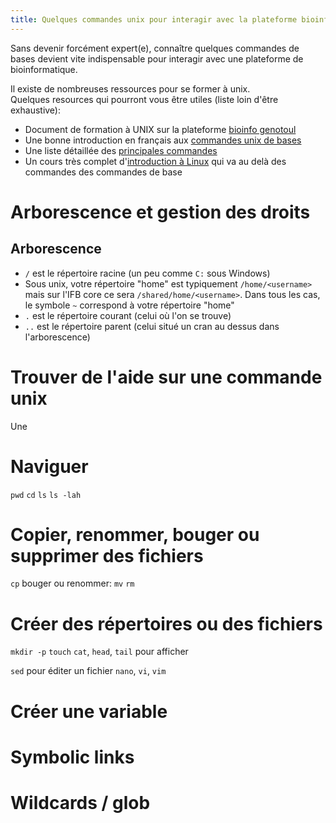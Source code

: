 ```yaml
---
title: Quelques commandes unix pour interagir avec la plateforme bioinformatique
---
```


Sans devenir forcément expert(e), connaître quelques commandes de bases devient vite indispensable pour interagir avec une plateforme de bioinformatique.  

Il existe de nombreuses ressources pour se former à unix.  
Quelques resources qui pourront vous être utiles (liste loin d'être exhaustive):  

  - Document de formation à UNIX sur la plateforme [bioinfo genotoul](http://genoweb.toulouse.inra.fr/~formation/unix/doc/Formation_LINUX_GenoToul.pdf)  
  - Une bonne introduction en français aux [commandes unix de bases](https://www.youtube.com/watch?v=4jlPZtc17l8)  
  - Une liste détaillée des [principales commandes](https://doc.ubuntu-fr.org/tutoriel/console_commandes_de_base)
  - Un cours très complet d'[introduction à Linux](https://aful.org/ressources/formations/formation-introduction-linux/downloadFile/file/IntroductionLinux.pdf) qui va au delà des commandes des commandes de base


# Arborescence et gestion des droits

## Arborescence

  - `/` est le répertoire racine (un peu comme `C:` sous Windows)  
  - Sous unix, votre répertoire "home" est typiquement `/home/<username>` mais sur l'IFB core ce sera `/shared/home/<username>`. Dans tous les cas, le symbole `~` correspond à votre répertoire "home"  
  - `.` est le répertoire courant (celui où l'on se trouve)
  - `..` est le répertoire parent (celui situé un cran au dessus dans l'arborescence)




# Trouver de l'aide sur une commande unix


Une 

# Naviguer

`pwd`
`cd`
`ls`
`ls -lah`


# Copier, renommer, bouger ou supprimer des fichiers

`cp`
bouger ou renommer: `mv`
`rm`

# Créer des répertoires ou des fichiers
`mkdir -p`
`touch`
`cat`, `head`, `tail` pour afficher

`sed` pour éditer un fichier
`nano`, `vi`, `vim`

# Créer une variable


# Symbolic links


# Wildcards / glob




